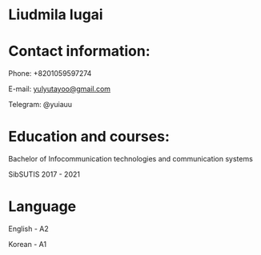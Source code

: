# Liudmila Iugai
# Contact information:
Phone: +8201059597274

E-mail: yulyutayoo@gmail.com

Telegram: @yuiauu
# Education and courses:
Bachelor of Infocommunication technologies and communication systems

SibSUTIS 2017 - 2021
# Language
English - A2

Korean - A1
